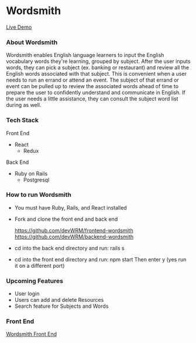 # Wordsmith

[Live Demo](https://frontend-wordsmith.herokuapp.com "Live Demo")


### About Wordsmith

Wordsmith enables English language learners to input the English vocabulary words they're learning, grouped by subject. After the user inputs words, they can pick a subject (ex. banking or restaurant) and review all the English words associated with that subject. This is convenient when a user needs to run an errand or attend an event. The subject of that errand or event can be pulled up to review the associated words ahead of time to prepare the user to confidently understand and communicate in English. If the user needs a little assistance, they can consult the subject word list during as well. 


### Tech Stack

Front End
* React
    * Redux

Back End
* Ruby on Rails
    * Postgresql


### How to run Wordsmith

* You must have Ruby, Rails, and React installed
* Fork and clone the front end and back end

    https://github.com/devWRM/frontend-wordsmith
    https://github.com/devWRM/backend-wordsmith
    
* cd into the back end directory and run: rails s
* cd into the front end directory and run: npm start 
    Then enter y (yes run it on a different port)


### Upcoming Features

* User login
* Users can add and delete Resources
* Search feature for Subjects and Words


### Front End

[Wordsmith Front End](https://github.com/devWRM/frontend-wordsmith "Wordsmith Front End")

